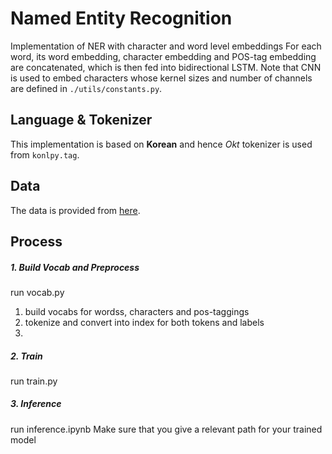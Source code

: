 # Named Entity Recognition
Implementation of NER with character and word level embeddings
For each word, its word embedding, character embedding and POS-tag embedding are concatenated, which is then fed into bidirectional LSTM. Note that CNN is used to embed characters whose kernel sizes and number of channels are defined in `./utils/constants.py`.

## Language & Tokenizer
This implementation is based on **Korean** and hence *Okt* tokenizer is used from `konlpy.tag`.

## Data
The data is provided from [here](https://github.com/kmounlp/NER).

## Process
##### 1. Build Vocab and Preprocess
run vocab.py   
1. build vocabs for wordss, characters and pos-taggings
2. tokenize and convert into index for both tokens and labels
3. 
##### 2. Train
run train.py

##### 3. Inference
run inference.ipynb
Make sure that you give a relevant path for your trained model